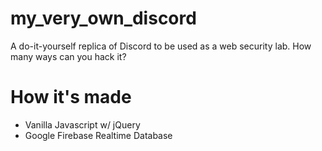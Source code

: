 # my_very_own_discord
A do-it-yourself replica of Discord to be used as a web security lab. How many ways can you hack it?

# How it's made
- Vanilla Javascript w/ jQuery
- Google Firebase Realtime Database
